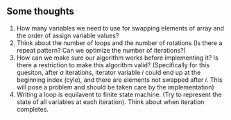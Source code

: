 ## Some thoughts ##
1. How many variables we need to use for swapping elements of array and the order of assign variable values?
2. Think about the number of loops and the number of rotations (Is there a repeat pattern? Can we optimize the number of iterations?)
3. How can we make sure our algorithm works before implementing it? Is there a restriction to make this algorithm valid? (Specifically for this quesiton, after *a* iterations, iterator variable *i* could end up at the beginning index (cyle), and there are elements not swapped after *i*. This will pose a problem and should be taken care by the implementation)
4. Writing a loop is equilavent to finite state machine. (Try to represent the state of all variables at each iteration). Think about when iteration completes. 
